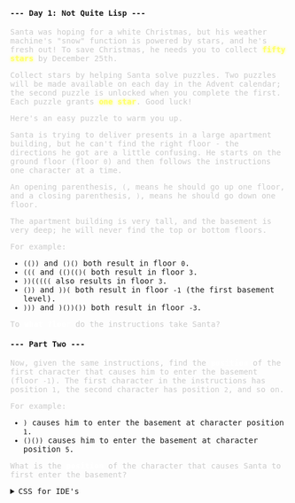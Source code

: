 #### --- Day 1: Not Quite Lisp ---
<p>

Santa was hoping for a white Christmas, but his weather machine's "snow" function is powered by stars, 
and he's fresh out! To save Christmas, he needs you to collect <span class="star">fifty stars</span> by December 25th.

Collect stars by helping Santa solve puzzles. Two puzzles will be made available on each day in the Advent calendar; 
the second puzzle is unlocked when you complete the first. Each puzzle grants <span class="star">one star</span>. Good luck!

Here's an easy puzzle to warm you up.

Santa is trying to deliver presents in a large apartment building, but he can't find the right floor - the directions he got are a little confusing. 
He starts on the ground floor (floor `0`) and then follows the instructions one character at a time.

An opening parenthesis, `(`, means he should go up one floor, and a closing parenthesis, `)`, means he should go down one floor.

The apartment building is very tall, and the basement is very deep; he will never find the top or bottom floors.

For example:

   - `(())` and `()()` both result in floor `0`.
   - `(((` and `(()(()(` both result in floor `3`.
   - `))(((((` also results in floor `3`.
   - `())` and `))(` both result in floor `-1` (the first basement level).
   - `)))` and `)())())` both result in floor `-3`.

To <span class="indicator">what floor</span> do the instructions take Santa?</p>

#### --- Part Two ---
<p>

Now, given the same instructions, find the <span class="indicator">position</span> of the first character that causes him to enter the basement (floor `-1`). 
The first character in the instructions has position `1`, the second character has position `2`, and so on.

For example:

   - `)` causes him to enter the basement at character position `1`.
   - `()())` causes him to enter the basement at character position `5`.

What is the <span class="indicator">position</span> of the character that causes Santa to first enter the basement?</p>

<details><summary>CSS for IDE's</summary>

<style>
   body {
      font-family: "Source Code Pro", monospace;
      width: 47em;
      font-weight: 300;
      font-size: 14px;
   }
   span {
      font-weight: bold;
   }
   p {
      color: #ccc;
   }

   .star {
      color: #ffff66;
      text-shadow: 0 0 5px #ffff66;
   }
   .indicator {
      color: white;
      text-shadow: 0 0 5px white;
   }
</style>

</details>